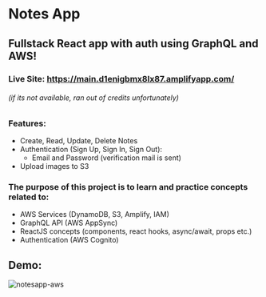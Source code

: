 # Notes App
## Fullstack React app with auth using GraphQL and AWS!
### Live Site: https://main.d1enigbmx8lx87.amplifyapp.com/
###### (if its not available, ran out of credits unfortunately)

### Features:
- Create, Read, Update, Delete Notes
- Authentication (Sign Up, Sign In, Sign Out):
    - Email and Password (verification mail is sent)
- Upload images to S3

### The purpose of this project is to learn and practice concepts related to:
- AWS Services (DynamoDB, S3, Amplify, IAM)
- GraphQL API (AWS AppSync)
- ReactJS concepts (components, react hooks, async/await, props etc.)
- Authentication (AWS Cognito)

## Demo:

![notesapp-aws](https://user-images.githubusercontent.com/78294692/206841659-06aa6627-f2b6-4636-8492-3a3f725acc03.gif)
